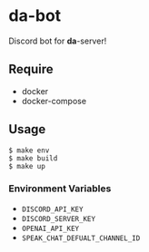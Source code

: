 # da-bot

Discord bot for **da**-server! 

## Require

- docker
- docker-compose

## Usage

```
$ make env
$ make build
$ make up
```

### Environment Variables

- `DISCORD_API_KEY`
- `DISCORD_SERVER_KEY`
- `OPENAI_API_KEY`
- `SPEAK_CHAT_DEFUALT_CHANNEL_ID`
